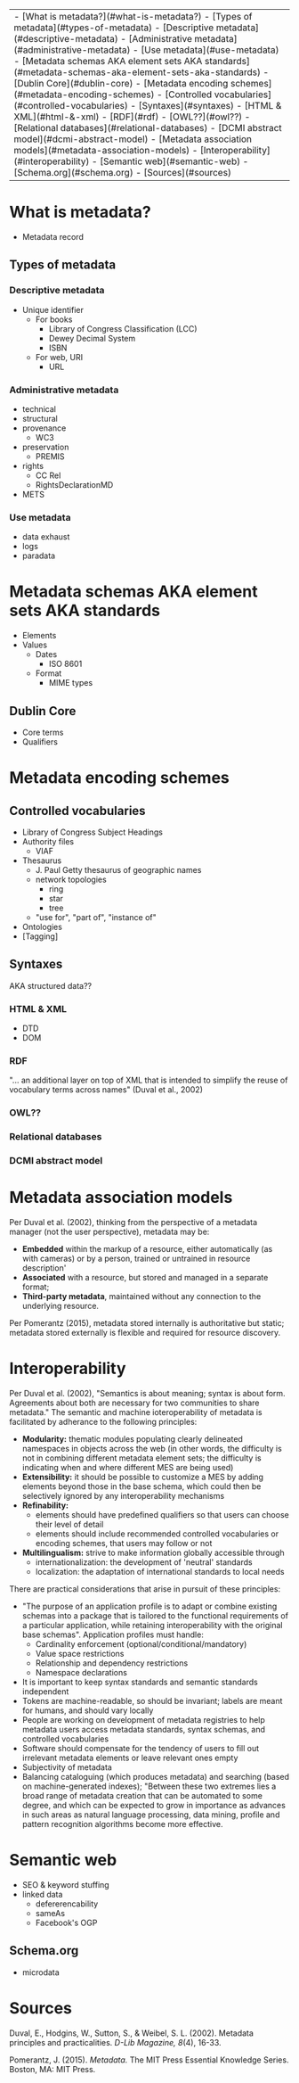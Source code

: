 <table class="TOC"><tr><td>- [What is metadata?](#what-is-metadata?)
	- [Types of metadata](#types-of-metadata)
		- [Descriptive metadata](#descriptive-metadata)
		- [Administrative metadata](#administrative-metadata)
		- [Use metadata](#use-metadata)
- [Metadata schemas AKA element sets AKA standards](#metadata-schemas-aka-element-sets-aka-standards)
	- [Dublin Core](#dublin-core)
- [Metadata encoding schemes](#metadata-encoding-schemes)
	- [Controlled vocabularies](#controlled-vocabularies)
	- [Syntaxes](#syntaxes)
		- [HTML & XML](#html-&-xml)
		- [RDF](#rdf)
		- [OWL??](#owl??)
		- [Relational databases](#relational-databases)
		- [DCMI abstract model](#dcmi-abstract-model)
- [Metadata association models](#metadata-association-models)
- [Interoperability](#interoperability)
- [Semantic web](#semantic-web)
	- [Schema.org](#schema.org)
- [Sources](#sources)
</td></tr></table>

# What is metadata?

- Metadata record

## Types of metadata

### Descriptive metadata

- Unique identifier
    - For books
        - Library of Congress Classification (LCC)
        - Dewey Decimal System
        - ISBN
    - For web, URI
        - URL

### Administrative metadata

- technical
- structural
- provenance
    - WC3
- preservation
    - PREMIS
- rights
    - CC Rel
    - RightsDeclarationMD
- METS

### Use metadata

- data exhaust
- logs
- paradata


# Metadata schemas AKA element sets AKA standards

- Elements
- Values
    - Dates
        - ISO 8601
    - Format
        - MIME types

## Dublin Core

- Core terms
- Qualifiers



# Metadata encoding schemes

## Controlled vocabularies

- Library of Congress Subject Headings
- Authority files
    - VIAF
- Thesaurus
    - J. Paul Getty thesaurus of geographic names
    - network topologies
        - ring
        - star
        - tree
    - "use for", "part of", "instance of"
- Ontologies
- [Tagging]

## Syntaxes

AKA structured data??

### HTML & XML

- DTD
- DOM

### RDF

"... an additional layer on top of XML that is intended to simplify the reuse of vocabulary terms across names" (Duval et al., 2002)

### OWL??

### Relational databases

### DCMI abstract model



# Metadata association models

Per Duval et al. (2002), thinking from the perspective of a metadata manager (not the user perspective), metadata may be:

- **Embedded** within the markup of a resource, either automatically (as with cameras) or by a person, trained or untrained in resource description'
- **Associated** with a resource, but stored and managed in a separate format;
- **Third-party metadata**, maintained without any connection to the underlying resource.

Per Pomerantz (2015), metadata stored internally is authoritative but static; metadata stored externally is flexible and required for resource discovery.



# Interoperability

Per Duval et al. (2002), "Semantics is about meaning; syntax is about form. Agreements about both are necessary for two communities to share metadata." The semantic and machine ioteroperability of metadata is facilitated by adherance to the following principles:

- **Modularity:** thematic modules populating clearly delineated namespaces in objects across the web (in other words, the difficulty is not in combining different metadata element sets; the difficulty is indicating when and where different MES are being used)
- **Extensibility:** it should be possible to customize a MES by adding elements beyond those in the base schema, which could then be selectively ignored by any interoperability mechanisms
- **Refinability:** 
    - elements should have predefined qualifiers so that users can choose their level of detail
    - elements should include recommended controlled vocabularies or encoding schemes, that users may follow or not
- **Multilingualism:** strive to make information globally accessible through
    - internationalization: the development of 'neutral' standards
    - localization: the adaptation of international standards to local needs

There are practical considerations that arise in pursuit of these principles:

- "The purpose of an application profile is to adapt or combine existing schemas into a package that is tailored to the functional requirements of a particular application, while retaining interoperability with the original base schemas". Application profiles must handle:
    - Cardinality enforcement (optional/conditional/mandatory)
    - Value space restrictions
    - Relationship and dependency restrictions
    - Namespace declarations
- It is important to keep syntax standards and semantic standards independent
- Tokens are machine-readable, so should be invariant; labels are meant for humans, and should vary locally
- People are working on development of metadata registries to help metadata users access metadata standards, syntax schemas, and controlled vocabularies
- Software should compensate for the tendency of users to fill out irrelevant metadata elements or leave relevant ones empty
- Subjectivity of metadata 
- Balancing cataloguing (which produces metadata) and searching (based on machine-generated indexes); "Between these two extremes lies a broad range of metadata creation that can be automated to some degree, and which can be expected to grow in importance as advances in such areas as natural language processing, data mining, profile and pattern recognition algorithms become more effective.



# Semantic web

- SEO & keyword stuffing
- linked data
    - defererencability
    - sameAs
    - Facebook's OGP

## Schema.org

- microdata


    
# Sources

Duval, E., Hodgins, W., Sutton, S., & Weibel, S. L. (2002). Metadata principles and practicalities. _D-Lib Magazine, 8_(4), 16-33.

Pomerantz, J. (2015). _Metadata._ The MIT Press Essential Knowledge Series. Boston, MA: MIT Press. 

